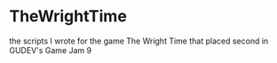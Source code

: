 # TheWrightTime
the scripts I wrote for the game The Wright Time that placed second in GUDEV's Game Jam 9
